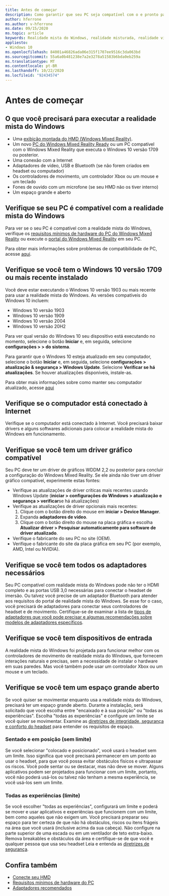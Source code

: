 ```yaml
---
title: Antes de começar
description: Como garantir que seu PC seja compatível com o e pronto para o Windows Mixed Reality.
author: hferrone
ms.author: v-hferrone
ms.date: 09/15/2020
ms.topic: article
keywords: Realidade mista do Windows, realidade misturada, realidade virtual, VR, MR, compatível, compatibilidade, introdução, instalação, PC, requisitos do sistema
appliesto:
- Windows 10
ms.openlocfilehash: 84001a46826ada06e315f1707ee9516c3da063bd
ms.sourcegitcommit: 55a6a0b481238e7a2e3278a51583b6bda0eb259a
ms.translationtype: MT
ms.contentlocale: pt-BR
ms.lasthandoff: 10/22/2020
ms.locfileid: "92434574"
---
```

# <a name="before-you-start"></a>Antes de começar

## <a name="what-youll-need-to-run-windows-mixed-reality"></a>O que você precisará para executar a realidade mista do Windows

* Uma [exibição montada do HMD (Windows Mixed Reality)](https://www.microsoft.com/en-us/windows/windows-mixed-reality-devices).
* Um novo [PC do Windows Mixed Reality Ready](https://support.microsoft.com/en-us/help/4039260/windows-10-mixed-reality-pc-hardware-guidelines) ou um PC compatível com o Windows Mixed Reality que executa o Windows 10 versão 1709 ou posterior.
* Uma conexão com a Internet
* Adaptadores de vídeo, USB e Bluetooth (se não forem criados em headset ou computador)
* Os controladores de movimento, um controlador Xbox ou um mouse e um teclado
* Fones de ouvido com um microfone (se seu HMD não os tiver interno)
* Um espaço grande e aberto

## <a name="make-sure-your-pc-is-compatible-with-windows-mixed-reality"></a>Verifique se seu PC é compatível com a realidade mista do Windows

Para ver se o seu PC é compatível com a realidade mista do Windows, verifique os [requisitos mínimos de hardware do PC do Windows Mixed Reality](windows-mixed-reality-minimum-pc-hardware-compatibility-guidelines.md) ou execute o [portal do Windows Mixed Reality](install-windows-mixed-reality.md#launch-mixed-reality-portal) em seu PC.

Para obter mais informações sobre problemas de compatibilidade de PC, acesse [aqui](https://support.microsoft.com/en-us/help/4045777/windows-10-get-help-with-pc-compatibility-in-windows-mixed-reality).

## <a name="make-sure-you-have-the-windows-10-version-1709-or-newer-installed"></a>Verifique se você tem o Windows 10 versão 1709 ou mais recente instalado

Você deve estar executando o Windows 10 versão 1903 ou mais recente para usar a realidade mista do Windows. As versões compatíveis do Windows 10 incluem:

* Windows 10 versão 1903
* Windows 10 versão 1909
* Windows 10 versão 2004
* Windows 10 versão 20H2

Para ver qual versão do Windows 10 seu dispositivo está executando no momento, selecione o botão **Iniciar** e, em seguida, selecione **configurações > > do sistema**.

Para garantir que o Windows 10 esteja atualizado em seu computador, selecione o botão **Iniciar** e, em seguida, selecione **configurações > atualização & segurança > Windows Update**.  Selecione **Verificar se há atualizações**. Se houver atualizações disponíveis, instale-as.

Para obter mais informações sobre como manter seu computador atualizado, acesse [aqui](https://support.microsoft.com/en-us/help/12373/windows-update-faq)

## <a name="make-sure-your-pc-is-connected-to-the-internet"></a>Verifique se o computador está conectado à Internet

Verifique se o computador está conectado à Internet. Você precisará baixar drivers e alguns softwares adicionais para colocar a realidade mista do Windows em funcionamento.

## <a name="make-sure-you-have-a-compatible-graphics-driver"></a>Verifique se você tem um driver gráfico compatível

Seu PC deve ter um driver de gráficos WDDM 2,2 ou posterior para concluir a configuração do Windows Mixed Reality. Se ele ainda não tiver um driver gráfico compatível, experimente estas fontes:

* Verifique as atualizações de driver críticas mais recentes usando Windows Update (**iniciar > configurações do Windows > atualização e segurança > verificar**se há atualizações)
* Verifique as atualizações de driver opcionais mais recentes:
    1. Clique com o botão direito do mouse em **iniciar > Device Manager**.
    2. Expanda **adaptadores de vídeo**.
    3. Clique com o botão direito do mouse na placa gráfica e escolha **Atualizar driver > Pesquisar automaticamente para software de driver atualizado**.
* Verifique o fabricante do seu PC no site (OEM).
* Verifique o fabricante do site da placa gráfica em seu PC (por exemplo, AMD, Intel ou NVIDIA).

## <a name="make-sure-that-you-have-any-required-adapters"></a>Verifique se você tem todos os adaptadores necessários

Seu PC compatível com realidade mista do Windows pode não ter o HDMI completo e as portas USB 3,0 necessárias para conectar o headset de imersão. Ou talvez você precise de um adaptador Bluetooth para atender aos requisitos do portal de realidade mista do Windows.  Se esse for o caso, você precisará de adaptadores para conectar seus controladores de headset e de movimento. Certifique-se de examinar a lista de [tipos de adaptadores que você pode precisar e algumas recomendações sobre modelos de adaptadores específicos](recommended-adapters-for-windows-mixed-reality-capable-pcs.md).

## <a name="make-sure-that-you-have-input-devices"></a>Verifique se você tem dispositivos de entrada

A realidade mista do Windows foi projetada para funcionar melhor com os controladores de movimento de realidade mista do Windows, que fornecem interações naturais e precisas, sem a necessidade de instalar o hardware em suas paredes. Mas você também pode usar um controlador Xbox ou um mouse e um teclado.

## <a name="make-sure-that-you-have-a-large-open-space"></a>Verifique se você tem um espaço grande aberto

Se você quiser se movimentar enquanto usa a realidade mista do Windows, precisará ter um espaço grande aberto.  Durante a instalação, será solicitado que você escolha entre "encaixado e à sua posição" ou "todas as experiências". Escolha "todas as experiências" e configure um limite se você quiser se movimentar. Examine as [diretrizes de integridade, segurança e conforto do headset](wmr-health-safety-comfort.md) para entender os requisitos de espaço.

### <a name="seated-and-standing-no-boundary"></a>Sentado e em posição (sem limite)

Se você selecionar "colocado e posicionado", você usará o headset sem um limite. Isso significa que você precisará permanecer em um ponto ao usar o headset, para que você possa evitar obstáculos físicos e ultrapassar os riscos. Você pode sentar ou se destacar, mas não deve se mover. Alguns aplicativos podem ser projetados para funcionar com um limite, portanto, você não poderá usá-los ou talvez não tenham a mesma experiência, se você usá-los sem um limite.

### <a name="all-experiences-boundary"></a>Todas as experiências (limite)

Se você escolher "todas as experiências", configurará um limite e poderá se mover e usar aplicativos e experiências que funcionem com um limite, bem como aqueles que não exigem um. Você precisará preparar seu espaço para ter certeza de que não há obstáculos, riscos ou itens frágeis na área que você usará (inclusive acima da sua cabeça). Não configure na parte superior de uma escada ou em um ventilador de teto extra-baixo. Remova breakables e obstáculos da área e certifique-se de que você e qualquer pessoa que usa seu headset Leia e entenda as [diretrizes de segurança](https://support.microsoft.com/en-us/help/4039969/windows-10-mixed-reality-immersive-headset-health-safety-comfort).

## <a name="see-also"></a>Confira também

* [Conecte seu HMD](plug-in-your-headset.md)
* [Requisitos mínimos de hardware do PC](windows-mixed-reality-minimum-pc-hardware-compatibility-guidelines.md)
* [Adaptadores recomendados](recommended-adapters-for-windows-mixed-reality-capable-pcs.md)